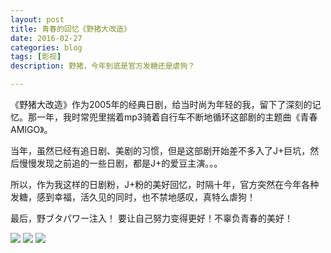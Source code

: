 ```yaml
---
layout: post
title: 青春的回忆《野猪大改造》
date: 2016-02-27
categories: blog
tags: [影视]
description: 野猪，今年到底是官方发糖还是虐狗？

---
```


 《野猪大改造》作为2005年的经典日剧，给当时尚为年轻的我，留下了深刻的记忆。那一年，我时常兜里揣着mp3骑着自行车不断地循环这部剧的主题曲《青春AMIGO》。
 
 当年，虽然已经有追日剧、美剧的习惯，但是这部剧开始差不多入了J+巨坑，然后慢慢发现之前追的一些日剧，都是J+的爱豆主演。。。
 
 所以，作为我这样的日剧粉，J+粉的美好回忆，时隔十年，官方突然在今年各种发糖，感到幸福，活久见的同时，也不禁地感叹，真特么虐狗！
 
 最后，野ブタパワー注入！
 要让自己努力变得更好！不辜负青春的美好！
 
<img src="http://ww2.sinaimg.cn/large/624353fdjw1f1d7t6un42j20hs0j80wj.jpg">

<img src="http://ww4.sinaimg.cn/large/624353fdjw1f1d7sko294j20hs0jn43h.jpg">

<img src="http://ww2.sinaimg.cn/large/624353fdjw1f1d7ruj3n2j20hs2gfe1z.jpg">